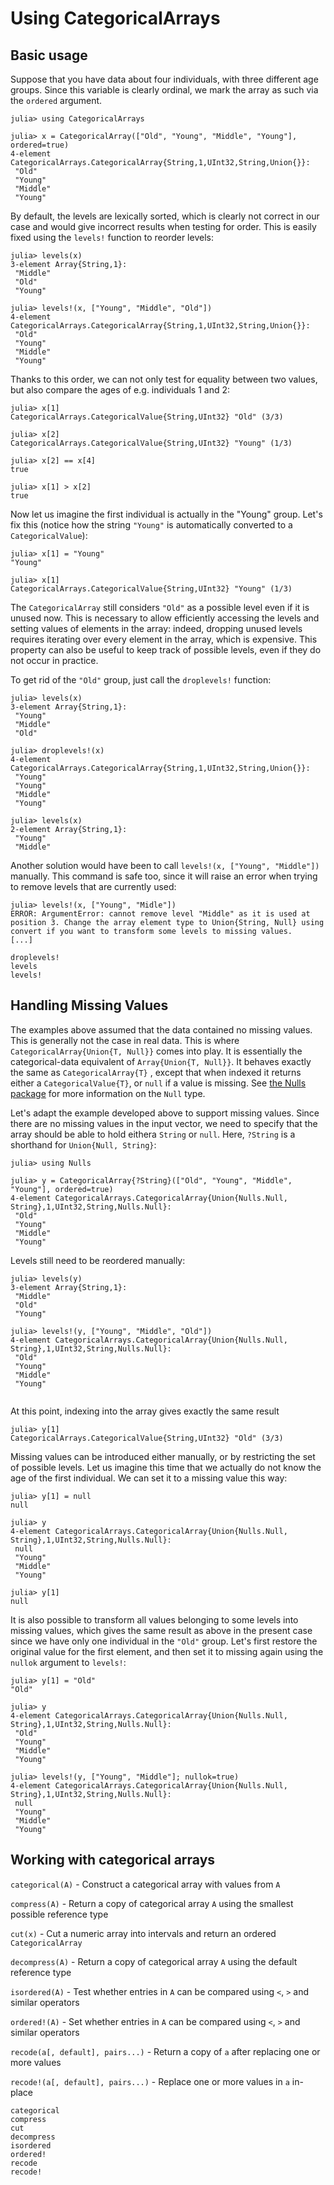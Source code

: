 # Using CategoricalArrays

## Basic usage

Suppose that you have data about four individuals, with three different age groups. Since this variable is clearly ordinal, we mark the array as such via the `ordered` argument.

```jldoctest using
julia> using CategoricalArrays

julia> x = CategoricalArray(["Old", "Young", "Middle", "Young"], ordered=true)
4-element CategoricalArrays.CategoricalArray{String,1,UInt32,String,Union{}}:
 "Old"   
 "Young" 
 "Middle"
 "Young" 

```

By default, the levels are lexically sorted, which is clearly not correct in our case and would give incorrect results when testing for order. This is easily fixed using the `levels!` function to reorder levels:

```jldoctest using
julia> levels(x)
3-element Array{String,1}:
 "Middle"
 "Old"   
 "Young" 

julia> levels!(x, ["Young", "Middle", "Old"])
4-element CategoricalArrays.CategoricalArray{String,1,UInt32,String,Union{}}:
 "Old"   
 "Young" 
 "Middle"
 "Young" 

```

Thanks to this order, we can not only test for equality between two values, but also compare the ages of e.g. individuals 1 and 2:

```jldoctest using
julia> x[1]
CategoricalArrays.CategoricalValue{String,UInt32} "Old" (3/3)

julia> x[2]
CategoricalArrays.CategoricalValue{String,UInt32} "Young" (1/3)

julia> x[2] == x[4]
true

julia> x[1] > x[2]
true

```

Now let us imagine the first individual is actually in the "Young" group. Let's fix this (notice how the string `"Young"` is automatically converted to a `CategoricalValue`): 

```jldoctest using
julia> x[1] = "Young"
"Young"

julia> x[1]
CategoricalArrays.CategoricalValue{String,UInt32} "Young" (1/3)

```

The `CategoricalArray` still considers `"Old"` as a possible level even if it is unused now. This is necessary to allow efficiently accessing the levels and setting values of elements in the array: indeed, dropping unused levels requires iterating over every element in the array, which is expensive. This property can also be useful to keep track of possible levels, even if they do not occur in practice.

To get rid of the `"Old"` group, just call the `droplevels!` function:

```jldoctest using
julia> levels(x)
3-element Array{String,1}:
 "Young" 
 "Middle"
 "Old"   

julia> droplevels!(x)
4-element CategoricalArrays.CategoricalArray{String,1,UInt32,String,Union{}}:
 "Young" 
 "Young" 
 "Middle"
 "Young" 

julia> levels(x)
2-element Array{String,1}:
 "Young" 
 "Middle"

```

Another solution would have been to call `levels!(x, ["Young", "Middle"])` manually. This command is safe too, since it will raise an error when trying to remove levels that are currently used:

```jldoctest using
julia> levels!(x, ["Young", "Midle"]) 
ERROR: ArgumentError: cannot remove level "Middle" as it is used at position 3. Change the array element type to Union{String, Null} using convert if you want to transform some levels to missing values.
[...]

```

```@docs
droplevels!
levels
levels!
```

## Handling Missing Values

The examples above assumed that the data contained no missing values. This is generally not the case in real data. This is where `CategoricalArray{Union{T, Null}}` comes into play. It is essentially the categorical-data equivalent of `Array{Union{T, Null}}`. It behaves exactly the same as `CategoricalArray{T}` , except that when indexed it returns either a `CategoricalValue{T}`, or `null` if a value is missing. See [the Nulls package](https://github.com/JuliaData/Nulls.jl) for more information on the `Null` type.

Let's adapt the example developed above to support missing values. Since there are no missing values in the input vector, we need to specify that the array should be able to hold eithera `String` or `null`. Here, `?String` is a shorthand for `Union{Null, String}`:

```jldoctest using
julia> using Nulls

julia> y = CategoricalArray{?String}(["Old", "Young", "Middle", "Young"], ordered=true)
4-element CategoricalArrays.CategoricalArray{Union{Nulls.Null, String},1,UInt32,String,Nulls.Null}:
 "Old"   
 "Young" 
 "Middle"
 "Young" 

```

Levels still need to be reordered manually:

```jldoctest using
julia> levels(y)
3-element Array{String,1}:
 "Middle"
 "Old"   
 "Young" 

julia> levels!(y, ["Young", "Middle", "Old"])
4-element CategoricalArrays.CategoricalArray{Union{Nulls.Null, String},1,UInt32,String,Nulls.Null}:
 "Old"   
 "Young" 
 "Middle"
 "Young" 
 
```

At this point, indexing into the array gives exactly the same result

```jldoctest using
julia> y[1]
CategoricalArrays.CategoricalValue{String,UInt32} "Old" (3/3)
```

Missing values can be introduced either manually, or by restricting the set of possible levels. Let us imagine this time that we actually do not know the age of the first individual. We can set it to a missing value this way:

```jldoctest using
julia> y[1] = null
null

julia> y
4-element CategoricalArrays.CategoricalArray{Union{Nulls.Null, String},1,UInt32,String,Nulls.Null}:
 null    
 "Young" 
 "Middle"
 "Young" 

julia> y[1]
null

```

It is also possible to transform all values belonging to some levels into missing values, which gives the same result as above in the present case since we have only one individual in the `"Old"` group. Let's first restore the original value for the first element, and then set it to missing again using the `nullok` argument to `levels!`:

```jldoctest using
julia> y[1] = "Old"
"Old"

julia> y
4-element CategoricalArrays.CategoricalArray{Union{Nulls.Null, String},1,UInt32,String,Nulls.Null}:
 "Old"   
 "Young" 
 "Middle"
 "Young" 

julia> levels!(y, ["Young", "Middle"]; nullok=true)
4-element CategoricalArrays.CategoricalArray{Union{Nulls.Null, String},1,UInt32,String,Nulls.Null}:
 null    
 "Young" 
 "Middle"
 "Young" 

```

## Working with categorical arrays

`categorical(A)` - Construct a categorical array with values from `A`

`compress(A)` - Return a copy of categorical array `A` using the smallest possible reference type

`cut(x)` - Cut a numeric array into intervals and return an ordered `CategoricalArray`

`decompress(A)` - Return a copy of categorical array `A` using the default reference type

`isordered(A)` - Test whether entries in `A` can be compared using `<`, `>` and similar operators

`ordered!(A)` - Set whether entries in `A` can be compared using `<`, `>` and similar operators

`recode(a[, default], pairs...)` - Return a copy of `a` after replacing one or more values

`recode!(a[, default], pairs...)` - Replace one or more values in `a` in-place

```@docs
categorical
compress
cut
decompress
isordered
ordered!
recode
recode!
```
